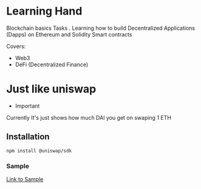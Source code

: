 # Learning Hand

Blockchain basics Tasks . Learning how to build Decentralized
Applications (Dapps) on Ethereum and Solidity Smart contracts

Covers:
* Web3
* DeFi (Decentralized Finance)

# Just like uniswap  

* Important

Currently It's just shows how much DAI you get on swaping 1 ETH

## Installation

```
npm install @uniswap/sdk

```

### Sample

[Link to Sample](https://xchange-3qxt3htpg-chotapathak.vercel.app/)
